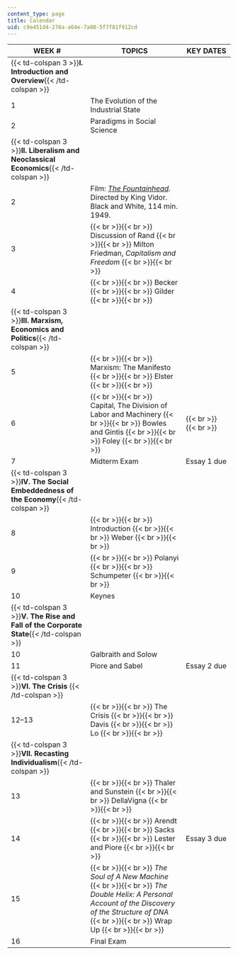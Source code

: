 ```yaml
---
content_type: page
title: Calendar
uid: c9e451d4-278a-a64e-7a00-5f7f81f912cd
---
```


| WEEK # | TOPICS | KEY DATES |
| --- | --- | --- |
| {{< td-colspan 3 >}}**I. Introduction and Overview**{{< /td-colspan >}} |||
| 1 | The Evolution of the Industrial State | &nbsp; |
| 2 | Paradigms in Social Science | &nbsp; |
| {{< td-colspan 3 >}}**II. Liberalism and Neoclassical Economics**{{< /td-colspan >}} |||
| 2 | Film: [_The Fountainhead_](http://www.imdb.com/title/tt0041386/?ref_=nv_sr_1). Directed by King Vidor. Black and White, 114 min. 1949. | &nbsp; |
| 3 |  {{< br >}}{{< br >}} Discussion of Rand {{< br >}}{{< br >}} Milton Friedman, _Capitalism and Freedom_ {{< br >}}{{< br >}}  | &nbsp; |
| 4 |  {{< br >}}{{< br >}} Becker {{< br >}}{{< br >}} Gilder {{< br >}}{{< br >}}  | &nbsp; |
| {{< td-colspan 3 >}}**III. Marxism, Economics and Politics**{{< /td-colspan >}} |||
| 5 |  {{< br >}}{{< br >}} Marxism: The Manifesto {{< br >}}{{< br >}} Elster {{< br >}}{{< br >}}  | &nbsp; |
| 6 |  {{< br >}}{{< br >}} Capital, The Division of Labor and Machinery {{< br >}}{{< br >}} Bowles and Gintis {{< br >}}{{< br >}} Foley {{< br >}}{{< br >}}  |  {{< br >}}{{< br >}}  |
| 7 | Midterm Exam | Essay 1 due |
| {{< td-colspan 3 >}}**IV. The Social Embeddedness of the Economy**{{< /td-colspan >}} |||
| 8 |  {{< br >}}{{< br >}} Introduction {{< br >}}{{< br >}} Weber {{< br >}}{{< br >}}  | &nbsp; |
| 9 |  {{< br >}}{{< br >}} Polanyi {{< br >}}{{< br >}} Schumpeter {{< br >}}{{< br >}}  | &nbsp; |
| 10 | Keynes | &nbsp; |
| {{< td-colspan 3 >}}**V. The Rise and Fall of the Corporate State**{{< /td-colspan >}} |||
| 10 | Galbraith and Solow | &nbsp; |
| 11 | Piore and Sabel | Essay 2 due |
| {{< td-colspan 3 >}}**VI. The Crisis** {{< /td-colspan >}} |||
| 12–13 |  {{< br >}}{{< br >}} The Crisis {{< br >}}{{< br >}} Davis {{< br >}}{{< br >}} Lo {{< br >}}{{< br >}}  | &nbsp; |
| {{< td-colspan 3 >}}**VII. Recasting Individualism**{{< /td-colspan >}} |||
| 13 |  {{< br >}}{{< br >}} Thaler and Sunstein {{< br >}}{{< br >}} DellaVigna {{< br >}}{{< br >}}  | &nbsp; |
| 14 |  {{< br >}}{{< br >}} Arendt {{< br >}}{{< br >}} Sacks {{< br >}}{{< br >}} Lester and Piore {{< br >}}{{< br >}}  | Essay 3 due |
| 15 |  {{< br >}}{{< br >}} _The Soul of A New Machine_ {{< br >}}{{< br >}} _The Double Helix: A Personal Account of the Discovery of the Structure of DNA_ {{< br >}}{{< br >}} Wrap Up {{< br >}}{{< br >}}  | &nbsp; |
| 16 | Final Exam |